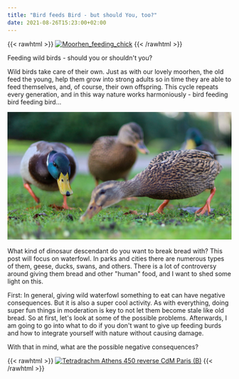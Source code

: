 ```yaml
---
title: "Bird feeds Bird - but should You, too?"
date: 2021-08-26T15:23:00+02:00
---
```



{{< rawhtml >}}
<a title="Joe Pell, CC BY 2.0 &lt;https://creativecommons.org/licenses/by/2.0&gt;, via Wikimedia Commons" href="https://commons.wikimedia.org/wiki/File:Moorhen_feeding_chick.jpg"><img width="512" alt="Moorhen_feeding_chick" src="https://upload.wikimedia.org/wikipedia/commons/thumb/7/72/Moorhen_feeding_chick.jpg/640px-Moorhen_feeding_chick.jpg"></a>
{{< /rawhtml >}}

Feeding wild birds - should you or shouldn't you?

Wild birds take care of their own. Just as with our lovely moorhen, the old feed the young, help them grow into strong adults so in time they are able to feed themselves, and, of course, their own offspring. This cycle repeats every generation, and in this way nature works harmoniously - bird feeding bird feeding bird...

![Ducks grazing](../images/ducks_grazing1.jpg)

What kind of dinosaur descendant do you want to break bread with? This post will focus on waterfowl. In parks and cities there are numerous types of them, geese, ducks, swans, and others. There is a lot of controversy around giving them bread and other "human" food, and I want to shed some light on this. 

First: In general, giving wild waterfowl something to eat can have negative consequences. But it is also a super cool activity. As with everything, doing super fun things in moderation is key to not let them become stale like old bread.
So at first, let's look at some of the possible problems. Afterwards, I am going to go into what to do if you don't want to give up feeding burds and how to integrate yourself with nature without causing damage.

With that in mind, what are the possible negative consequences?



{{< rawhtml >}}
<a title="Marie-Lan Nguyen, CC BY 2.5 &lt;https://creativecommons.org/licenses/by/2.5&gt;, via Wikimedia Commons" href="https://commons.wikimedia.org/wiki/File:Tetradrachm_Athens_450_reverse_CdM_Paris_(B).jpg"><img width="512" alt="Tetradrachm Athens 450 reverse CdM Paris (B)" src="https://upload.wikimedia.org/wikipedia/commons/thumb/f/ff/Tetradrachm_Athens_450_reverse_CdM_Paris_%28B%29.jpg/512px-Tetradrachm_Athens_450_reverse_CdM_Paris_%28B%29.jpg"></a>
{{< /rawhtml >}}

